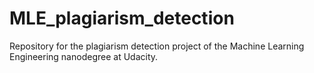 # MLE_plagiarism_detection
Repository for the plagiarism detection project of the Machine Learning Engineering nanodegree at Udacity. 
